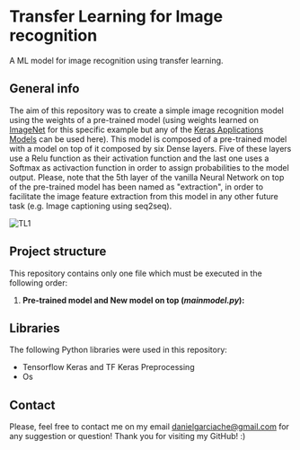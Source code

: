 # Transfer Learning for Image recognition
A ML model for image recognition using transfer learning.

## General info
The aim of this repository was to create a simple image recognition model using the weights of a pre-trained model (using weights learned on [ImageNet](http://www.image-net.org/) for this specific example but any of the [Keras Applications Models](https://keras.io/api/applications/) can be used here). This model is composed of a pre-trained model with a model on top of it composed by six Dense layers. Five of these layers use a Relu function as their activation function and the last one uses a Softmax as activaction function in order to assign probabilities to the model output. Please, note that the 5th layer of the vanilla Neural Network on top of the pre-trained model has been named as "extraction", in order to facilitate the image feature extraction from this model in any other future task (e.g. Image captioning using seq2seq).

![TL1](https://i.ibb.co/gwV7MDg/tl1.jpg)

## Project structure

This repository contains only one file which must be executed in the following order:

1. **Pre-trained model and New model on top (*mainmodel.py*):**

## Libraries

The following Python libraries were used in this repository:
- Tensorflow Keras and TF Keras Preprocessing
- Os

## Contact

Please, feel free to contact me on my email danielgarciache@gmail.com for any suggestion or question!
Thank you for visiting my GitHub! :)
